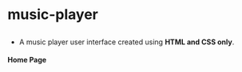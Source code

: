 

# music-player
## 

- A music player user interface created using **HTML and CSS only**.



#### Home Page

